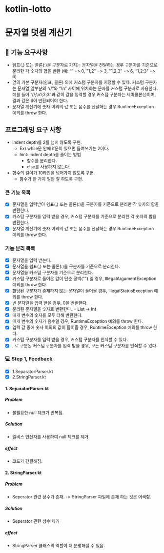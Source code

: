 # kotlin-lotto

# 문자열 덧셈 계산기

## 🎯 기능 요구사항

- 쉼표(,) 또는 콜론(:)을 구분자로 가지는 문자열을 전달하는 경우 구분자를 기준으로 분리한 각 숫자의 합을 반환 (예: “” => 0, "1,2" => 3, "1,2,3" => 6, “1,2:3” => 6)
- 앞의 기본 구분자(쉼표, 콜론) 외에 커스텀 구분자를 지정할 수 있다. 커스텀 구분자는 문자열 앞부분의 “//”와 “\n” 사이에 위치하는 문자를 커스텀 구분자로 사용한다. 예를 들어 “//;\n1;2;3”과 같이 값을 입력할 경우 커스텀 구분자는 세미콜론(;)이며, 결과 값은 6이 반환되어야 한다.
- 문자열 계산기에 숫자 이외의 값 또는 음수를 전달하는 경우 RuntimeException 예외를 throw 한다.

## 프로그래밍 요구 사항

- indent depth를 2를 넘지 않도록 구현.
  - Ex) while문 안에 if문이 있으면 들여쓰기는 2이다.
  - hint: indent depth를 줄이는 방법
    - 함수를 분리한다.
    - else를 사용하지 않는다.
- 함수의 길이가 10라인을 넘어가지 않도록 구현.
  - 함수가 한 가지 일만 잘 하도록 구현.

### 큰 기능 목록

- [X] 문자열을 입력받아 쉼표(,) 또는 콜론(:)을 구분자를 기준으로 분리한 각 숫자의 합을 반환한다.
- [X] 커스텀 구분자를 입력 받을 경우, 커스텀 구분자를 기준으로 분리한 각 숫자의 합을 반환한다. 
- [X] 문자열 계산기에 숫자 이외의 값 또는 음수를 전달하는 경우 RuntimeException 예외를 throw 한다.

### 기능 분리 목록

- [X] 문자열을 입력 받는다.
- [X] 문자열을 쉼표(,) 또는 콜론(:)을 구분자를 기준으로 분리한다.
- [X] 문자열을 커스텀 구분자를 기준으로 분리한다.
- [X] 커스텀 구분자로 들어온 값이 단순 공백("") 일 경우, IllegalArgumentException 예외를 throw 한다. 
- [X] 할당된 구분자가 존재하지 않는 문자열이 들어올 경우, IllegalStatusException 예외를 throw 한다.
- [X] 빈 문자열을 입력 받을 경우, 0을 반환한다.
- [X] 분리된 문자열을 숫자로 변환한다. = List<String> -> Int
- [X] 매개 변수의 숫자를 모두 더해 반환한다.
- [X] 매개 변수의 숫자가 음수일 경우, RuntimeException 예외를 throw 한다.
- [X] 입력 값 중에 숫자 이외의 값이 들어올 경우, RuntimeException 예외를 throw 한다.
- [X] 커스텀 구분자를 입력 받을 경우, 커스텀 구분자를 인식할 수 있다.
- [X] , 로 구분된 커스텀 구분자를 입력 받을 경우, 모든 커스텀 구분자를 인식할 수 있다.

### 💻 Step 1, Feedback

* [X] 1.SeparatorParser.kt
* [X] 2.StringParser.kt

#### 1. SeparatorParser.kt

##### Problem
- 불필요한 null 체크가 반복됨.

##### Solution
- 엘비스 연산자를 사용하여 null 체크를 제거.

##### effect
- 코드가 간결해짐.

#### 2. StringParser.kt

##### Problem
- Seperator 관련 상수가 존재. -> StringParser 파일에 존재 하는 것은 어색함.

##### Solution
- Seperator 관련 상수 제거

##### effect
- StringParser 클래스의 역할이 더 분명해질 수 있음.